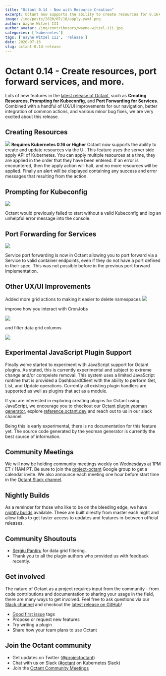 ```yaml
---
title: "Octant 0.14 - Now with Resource Creation"
excerpt: Octant now supports the ability to create resources for 0.16+ Kubernetes clusters and more!
image: /img/posts/2020/07/16/apply-yaml.png
author: Wayne Witzel III
author_avatar: /img/contributors/wayne-witzel-iii.jpg
categories: ['kubernetes']
tags: ['Wayne Witzel III', 'release']
date: 2020-07-16
slug: octant-0.14-release
---
```

# Octant 0.14 - Create resources, port forward services, and more.

Lots of new features in the [latest release of Octant](https://github.com/vmware-tanzu/octant/releases/tag/v0.14.0),
such as **Creating Resources**, **Prompting for Kubeconfig**, and **Port Forwarding for Services**. Combined with a handful
of UX/UI improvements for our navigation, better integration of common actions, and various minor bug fixes, we are very
excited about this release.

## Creating Resources
![](/img/posts/2020/07/16/apply-yaml.png)
**Requires Kubernetes 0.16 or Higher** Octant now supports the ability to create and update resources via the UI. This feature uses the server side apply API of Kubernetes.
You can apply multiple resources at a time, they are applied in the order that they have been entered. If an error is encountered, then the apply action will halt, and no more resources will be applied.
 Finally an alert will be displayed containing any success and error messages that resulting from the action.

## Prompting for Kubeconfig
![](/img/posts/2020/07/16/no-kubeconfig.png)

Octant would previously failed to start without a valid Kubeconfig and log an unhelpful error message into the console.

## Port Forwarding for Services
![](/img/posts/2020/07/16/service-port-forward.png)

Service port forwarding is now in Octant allowing you to port forward via a Service to valid container endpoints, even if they do not have a port defined
in their spec. This was not possible before in the previous port forward implementation.

## Other UX/UI Improvements
Added more grid actions to making it easier to delete namespaces
![](/img/posts/2020/07/16/delete-namespace.png)

improve how you interact with CronJobs

![](/img/posts/2020/07/16/cronjob-actions.png)

and filter data grid columns

![](/img/posts/2020/07/16/table-filter.png)

## Experimental JavaScript Plugin Support

Finally we've started to experiment with JavaScript support for Octant plugins. As stated, this is currently experimental and subject to extreme change and/or compelete removal. This system
uses a limited JavaScript runtime that is provided a DashboardClient with the ability to perform Get, List, and Update operations. Currently all existing plugin handlers are supported as well
as plugins that act as a module.

If you are interested in exploring creating plugins for Octant using JavaScript, we encourage you to checkout our [Octant plugin yeoman generator](https://github.com/wwitzel3/generator-octant-plugin#readme),
explore [reference.octant.dev](https://reference.octant.dev) and reach out to us in our slack channel.

Being this is early experimental, there is no documentation for this feature yet. The source code generated by the yeoman generator is currently the best source of information.

## Community Meetings

We will now be holding community meetings weekly on Wednesdays at 1PM ET / 11AM PT. Be sure to join the [project-octant](https://groups.google.com/forum/#!forum/project-octant) Google group to get a calendar invite. We also announce each meeting one hour before start time in the [Octant Slack channel](https://kubernetes.slack.com/archives/CM37M9FCG).

## Nightly Builds

As a reminder for those who like to be on the bleeding edge, we have [nightly builds](https://console.cloud.google.com/storage/browser/octant-nightlies) available. These are built directly from master each night and allow folks to get faster access to updates and features in-between official releases.

## Community Shoutouts
- [Sergiu Pantiru](https://github.com/sergiupantiru) for data grid filtering.
- Thank you to all the plugin authors who provided us with feedback recently.

## Get involved

The nature of Octant as a project requires input from the community - from code contributions and documentation to sharing your usage in the field, there are many ways to get involved.
Feel free to ask questions via our [Slack channel](https://kubernetes.slack.com/messages/CM37M9FCG) and checkout the [latest release on GitHub](https://github.com/vmware-tanzu/octant/releases/latest)!

* [Good first issue](https://github.com/vmware-tanzu/octant/issues?q=is%3Aopen+is%3Aissue+label%3A%22good+first+issue%22) tags
* Propose or request new features
* Try writing a plugin
* Share how your team plans to use Octant

## Join the Octant community
* Get updates on Twitter ([@projectoctant](https://twitter.com/projectoctant))
* Chat with us on Slack ([#octant](https://kubernetes.slack.com/messages/CM37M9FCG) on Kubernetes Slack)
* Join the [Octant Community Meetings](/community)
